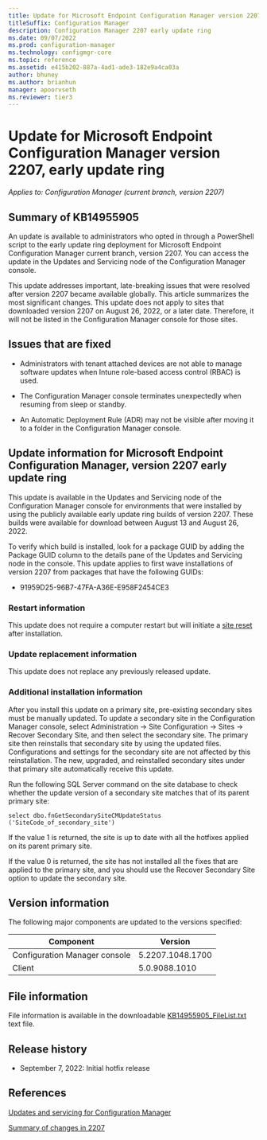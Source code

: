 ```yaml
---
title: Update for Microsoft Endpoint Configuration Manager version 2207, early update ring
titleSuffix: Configuration Manager
description: Configuration Manager 2207 early update ring
ms.date: 09/07/2022
ms.prod: configuration-manager
ms.technology: configmgr-core
ms.topic: reference
ms.assetid: e415b202-887a-4ad1-ade3-182e9a4ca03a
author: bhuney
ms.author: brianhun
manager: apoorvseth
ms.reviewer: tier3
---
```

# Update for Microsoft Endpoint Configuration Manager version 2207, early update ring

*Applies to: Configuration Manager (current branch, version 2207)*
## Summary of KB14955905 
An update is available to administrators who opted in through a PowerShell script to the early update ring deployment for Microsoft Endpoint Configuration Manager current branch, version 2207. You can access the update in the Updates and Servicing node of the Configuration Manager console.

This update addresses important, late-breaking issues that were resolved after version 2207 became available globally. This article summarizes the most significant changes.
This update does not apply to sites that downloaded version 2207 on August 26, 2022, or a later date. Therefore, it will not be listed in the Configuration Manager console for those sites.

## Issues that are fixed
<!-- 15295866 -->
- Administrators with tenant attached devices are not able to manage software updates when Intune role-based access control (RBAC) is used.
<!-- 15169634 -->
- The Configuration Manager console terminates unexpectedly when resuming from sleep or standby.
<!-- 15208086 -->
- An Automatic Deployment Rule (ADR) may not be visible after moving it to a folder in the Configuration Manager console.

## Update information for Microsoft Endpoint Configuration Manager, version 2207 early update ring
This update is available in the Updates and Servicing node of the Configuration Manager console for environments that were installed by using the publicly available early update ring builds of version 2207. These builds were available for download between August 13 and August 26, 2022.

To verify which build is installed, look for a package GUID by adding the Package GUID column to the details pane of the Updates and Servicing node in the console. This update applies to first wave installations of version 2207 from packages that have the following GUIDs:

- 91959D25-96B7-47FA-A36E-E958F2454CE3

### Restart information
This update does not require a computer restart but will initiate a [site reset](../../core/servers/manage/modify-your-infrastructure.md#bkmk_reset) after installation.

### Update replacement information
This update does not replace any previously released update.

### Additional installation information
After you install this update on a primary site, pre-existing secondary sites must be manually updated. To update a secondary site in the Configuration Manager console, select Administration -> Site Configuration -> Sites -> Recover Secondary Site, and then select the secondary site. The primary site then reinstalls that secondary site by using the updated files. Configurations and settings for the secondary site are not affected by this reinstallation. The new, upgraded, and reinstalled secondary sites under that primary site automatically receive this update.

Run the following SQL Server command on the site database to check whether the update version of a secondary site matches that of its parent primary site:
   ```code
   select dbo.fnGetSecondarySiteCMUpdateStatus ('SiteCode_of_secondary_site')
   ```
If the value 1 is returned, the site is up to date with all the hotfixes applied on its parent primary site.

If the value 0 is returned, the site has not installed all the fixes that are applied to the primary site, and you should use the Recover Secondary Site option to update the secondary site.

## Version information
The following major components are updated to the versions specified:

|Component |Version |
|---|---|
| Configuration Manager console | 5.2207.1048.1700 |
| Client | 5.0.9088.1010|

## File information
File information is available in the downloadable [KB14955905_FileList.txt](https://aka.ms/KB14955905_FileList) text file.

## Release history
- September 7, 2022: Initial hotfix release

## References
[Updates and servicing for Configuration Manager](../../core/servers/manage/updates.md)

[Summary of changes in 2207](../../hotfix/2207/14840616.md)